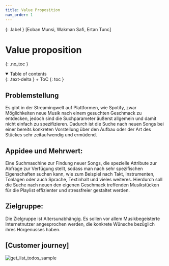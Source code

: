```yaml
---
title: Value Proposition
nav_order: 1
---
```


{: .label }
[Eoban Munsi, Wakman Safi, Ertan Tunc]

# Value proposition
{: .no_toc }

<details open markdown="block">
{: .text-delta }
<summary>Table of contents</summary>
+ ToC
{: toc }
</details>

## Problemstellung
Es gibt in der Streamingwelt auf Plattformen, wie Spotify, zwar Möglichkeiten neue Musik nach einem gesuchten Geschmack zu entdecken, jedoch sind die Suchparameter äußerst allgemein und damit nicht einfach zu spezifizieren. Dadurch ist die Suche nach neuen Songs bei einer bereits konkreten Vorstellung über den Aufbau oder der Art des Stückes sehr zeitaufwendig und ermüdend.

## Appidee und Mehrwert:
Eine Suchmaschine zur Findung neuer Songs, die spezielle Attribute zur Abfrage zur Verfügung stellt, sodass man nach sehr spezifischen Eigenschaften suchen kann, wie zum Beispiel nach Takt, Instrumenten, Tonlagen oder auch Sprache, Textinhalt und vieles weiteres. Hierdurch soll die Suche nach neuen den eigenen Geschmack treffenden Musikstücken für die Playlist effizienter und stressfreier gestaltet werden.

## Zielgruppe:
Die Zielgruppe ist Altersunabhängig. Es sollen vor allem Musikbegeisterte Internetnutzer angesprochen werden, die konkrete Wünsche bezüglich ihres Hörgenusses haben. 

## [Customer journey]

![get_list_todos_sample](assets/images/Ablaufdiagramm_MusicMixery-1.png)
